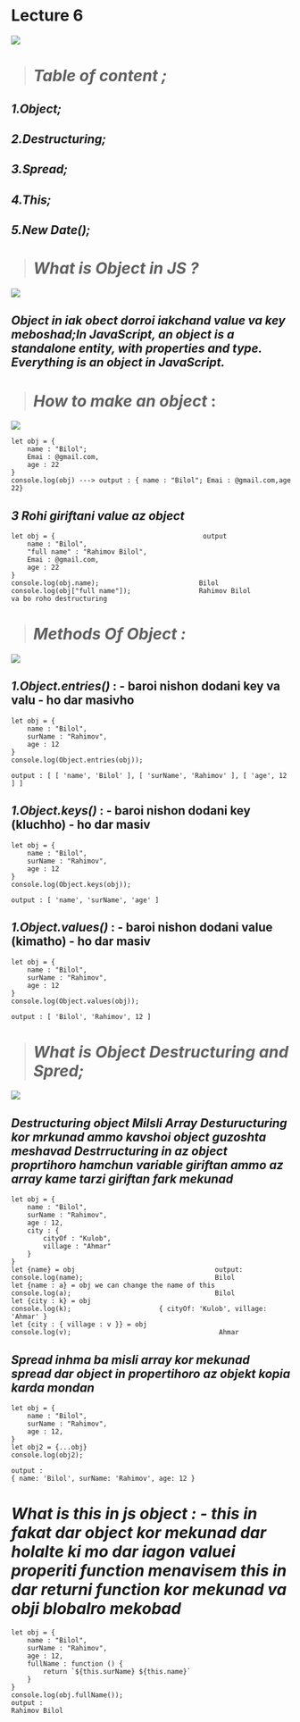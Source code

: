 # Lecture 6
![](./%D0%91%D0%B5%D0%B7%20%D0%BD%D0%B0%D0%B7%D0%B2%D0%B0%D0%BD%D0%B8%D1%8F%20(2).png)
># _Table of content ;_ 
## _1.Object;_
## _2.Destructuring;_
## _3.Spread;_
## _4.This;_
## _5.New Date();_
># _What is Object in JS ?_ 
![](./images%20(2).jpg)
## _Object in iak obect dorroi iakchand value va key meboshad;In JavaScript, an object is a standalone entity, with properties and type. Everything is an object in JavaScript._
># _How to make an object_ : 
![](./%D0%91%D0%B5%D0%B7%20%D0%BD%D0%B0%D0%B7%D0%B2%D0%B0%D0%BD%D0%B8%D1%8F%20(1).png)
```
let obj = {
    name : "Bilol";
    Emai : @gmail.com,
    age : 22
}
console.log(obj) ---> output : { name : "Bilol"; Emai : @gmail.com,age 22}
```
## _3 Rohi giriftani value az object_
```
let obj = {                                     output
    name : "Bilol",
    "full name" : "Rahimov Bilol",
    Emai : @gmail.com,
    age : 22
}
console.log(obj.name);                         Bilol
console.log(obj["full name"]);                 Rahimov Bilol
va bo roho destructuring
```
># _Methods Of  Object :_
![](./images.jpg)
## _1.Object.entries()_ : - baroi nishon dodani key va valu - ho dar masivho 
```
let obj = {
    name : "Bilol",
    surName : "Rahimov",
    age : 12
}
console.log(Object.entries(obj));

output : [ [ 'name', 'Bilol' ], [ 'surName', 'Rahimov' ], [ 'age', 12 ] ]
```
## _1.Object.keys()_ : - baroi nishon dodani key (kluchho) - ho dar masiv
```
let obj = {
    name : "Bilol",
    surName : "Rahimov",
    age : 12
}
console.log(Object.keys(obj));

output : [ 'name', 'surName', 'age' ]
```
## _1.Object.values()_ : - baroi nishon dodani value (kimatho) - ho dar masiv
```
let obj = {
    name : "Bilol",
    surName : "Rahimov",
    age : 12
}
console.log(Object.values(obj));

output : [ 'Bilol', 'Rahimov', 12 ]
```
># _What is Object Destructuring and Spred;_
![](./images.png)
## _Destructuring object Milsli Array Desturucturing kor mrkunad ammo kavshoi object guzoshta meshavad Destrructuring in az object proprtihoro hamchun variable giriftan ammo az array kame tarzi giriftan fark mekunad_
```
let obj = {
    name : "Bilol",
    surName : "Rahimov",
    age : 12,
    city : {
        cityOf : "Kulob",
        village : "Ahmar"
    }
}
let {name} = obj                                   output:
console.log(name);                                 Bilol
let {name : a} = obj we can change the name of this
console.log(a);                                    Bilol
let {city : k} = obj
console.log(k);                      { cityOf: 'Kulob', village: 'Ahmar' }
let {city : { village : v }} = obj
console.log(v);                                     Ahmar
```
## _Spread inhma ba misli array kor mekunad spread dar object in propertihoro az objekt kopia karda mondan_
```
let obj = {
    name : "Bilol",
    surName : "Rahimov",
    age : 12,
}
let obj2 = {...obj}
console.log(obj2);

output : 
{ name: 'Bilol', surName: 'Rahimov', age: 12 }
```
# _What is this in js object : - this in fakat dar object kor mekunad dar  holalte ki mo dar iagon valuei properiti function menavisem this in dar returni function kor mekunad va obji blobalro mekobad_
```
let obj = {
    name : "Bilol",
    surName : "Rahimov",
    age : 12,
    fullName : function () {
        return `${this.surName} ${this.name}`
    }
}
console.log(obj.fullName());
output : 
Rahimov Bilol
```   
